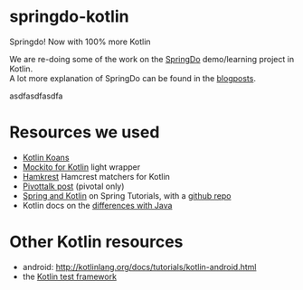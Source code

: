 # springdo-kotlin
Springdo! Now with 100% more Kotlin 

We are re-doing some of the work on the [SpringDo](https://github.com/dirkjot/springdo) demo/learning project in Kotlin.   
A lot more explanation of SpringDo can be found in the [blogposts](http://dotted-pair.blogspot.com/p/this-is-springdo-tutorial-overview-page.html). 

asdfasdfasdfa
# Resources we used

- [Kotlin Koans](https://kotlinlang.org/docs/tutorials/koans.html)
- [Mockito for Kotlin](https://github.com/nhaarman/mockito-kotlin) light wrapper
- [Hamkrest](https://github.com/npryce/hamkrest) Hamcrest matchers for Kotlin
- [Pivottalk post](https://www.pivotalk.io/t/using-kotlin-on-client-projects/1369/9)  (pivotal only)
- [Spring and Kotlin](https://spring.io/blog/2016/02/15/developing-spring-boot-applications-with-kotlin) on Spring Tutorials, with a [github repo](https://github.com/sdeleuze/spring-boot-kotlin-demo)
- Kotlin docs on the [differences with Java](https://kotlinlang.org/docs/reference/comparison-to-java.html)
 

# Other Kotlin resources
- android: http://kotlinlang.org/docs/tutorials/kotlin-android.html
- the [Kotlin test framework](https://github.com/kotlintest/kotlintest)

